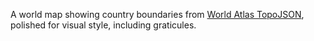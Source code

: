 A world map showing country boundaries from [World Atlas TopoJSON](https://github.com/topojson/world-atlas), polished for visual style, including graticules.
